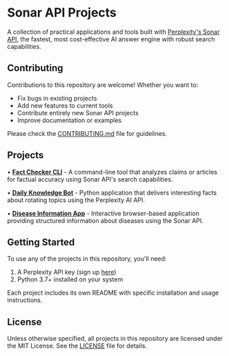 # Sonar API Projects

A collection of practical applications and tools built with [Perplexity's Sonar API](https://sonar.perplexity.ai/), the fastest, most cost-effective AI answer engine with robust search capabilities.

## Contributing

Contributions to this repository are welcome! Whether you want to:

- Fix bugs in existing projects
- Add new features to current tools
- Contribute entirely new Sonar API projects
- Improve documentation or examples

Please check the [CONTRIBUTING.md](./CONTRIBUTING.md) file for guidelines.


## Projects

• **[Fact Checker CLI](sonar-use-cases/fact_checker_cli/)** - A command-line tool that analyzes claims or articles for factual accuracy using Sonar API's search capabilities.

• **[Daily Knowledge Bot](sonar-use-cases/daily_knowledge_bot/)** - Python application that delivers interesting facts about rotating topics using the Perplexity AI API.

• **[Disease Information App](sonar-use-cases/daily_knowledge_bot/)** - Interactive browser-based application providing structured information about diseases using the Sonar API.

## Getting Started

To use any of the projects in this repository, you'll need:

1. A Perplexity API key (sign up [here](https://docs.perplexity.ai/guides/getting-started))
3. Python 3.7+ installed on your system

Each project includes its own README with specific installation and usage instructions.


## License

Unless otherwise specified, all projects in this repository are licensed under the MIT License. See the [LICENSE](./LICENSE) file for details.

